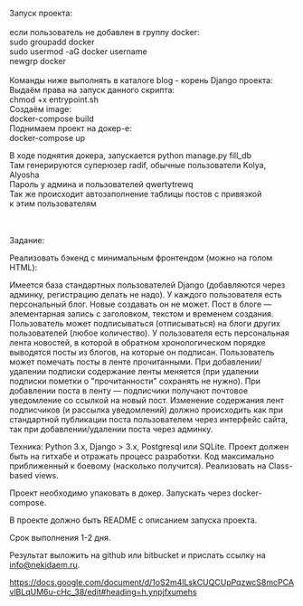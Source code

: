 Запуск проекта: <br>
<br>
если пользователь не добавлен в группу docker: <br> 
sudo groupadd docker <br>
sudo usermod -aG docker username  <br>
newgrp docker <br>
<br>
Команды ниже выполнять в каталоге blog - корень Django проекта: <br>
Выдаём права на запуск данного скрипта: <br>
chmod +x entrypoint.sh <br>
Создаём image: <br>
docker-compose build <br>
Поднимаем проект на докер-е: <br>
docker-compose up <br>

В ходе поднятия докера, запускается python manage.py fill_db <br>
Там генерируются суперюзер radif, обычные пользователи Kolya, Alyosha <br>
Пароль у админа и пользователей qwertytrewq <br>
Так же происходит автозаполнение таблицы постов с привязкой <br>
к этим пользователям <br>
<br><br>

Задание:

Реализовать бэкенд с минимальным фронтендом (можно на голом HTML):

Имеется база стандартных пользователей Django (добавляются через админку, регистрацию делать не надо).
У каждого пользователя есть персональный блог. Новые создавать он не может.
Пост в блоге — элементарная запись с заголовком, текстом и временем создания.
Пользователь может подписываться (отписываться) на блоги других пользователей (любое количество).
У пользователя есть персональная лента новостей, в которой в обратном хронологическом порядке выводятся посты из блогов, на которые он подписан.
Пользователь может помечать посты в ленте прочитанными.
При добавлении/удалении подписки содержание ленты меняется (при удалении подписки пометки о "прочитанности" сохранять не нужно).
При добавлении поста в ленту — подписчики получают почтовое уведомление со ссылкой на новый пост.
Изменение содержания лент подписчиков (и рассылка уведомлений) должно происходить как при стандартной публикации поста пользователем через интерфейс сайта, так при добавлении/удалении поста через админку.

Техника:
Python 3.x, Django > 3.х, Postgresql или SQLite. 
Проект должен быть на гитхабе и отражать процесс разработки.
Код максимально приближенный к боевому (насколько получится).
Реализовать на Class-based views.

Проект необходимо упаковать в докер. Запускать через docker-compose.

В проекте должно быть README с описанием запуска проекта.

Срок выполнения 1-2 дня.

Результат выложить на github или bitbucket и прислать ссылку на info@nekidaem.ru.

https://docs.google.com/document/d/1oS2m4lLskCUQCUpPqzwcS8mcPCAvlBLqUM6u-cHc_38/edit#heading=h.ynpjfxumehs
